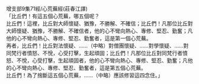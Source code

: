 增支部9集71經/心荒蕪經(莊春江譯)  
「比丘們！有這五個心荒蕪，哪五個呢？  
比丘們！這裡，比丘對大師懷疑、猶豫，不勝解、不確信；比丘們！凡那位比丘對大師懷疑、猶豫，不勝解、不確信者，他的心不彎向熱心、專修、堅忍、勤奮；凡他的心不彎向熱心、專修、堅忍、勤奮者，這是第一個心荒蕪。  
再者，比丘們！比丘對法懷疑、……（中略）對僧團懷疑、……對學懷疑、……對同梵行者憤怒、不悅，心受打擊，生起頑固；比丘們！凡那位比丘對同梵行者憤怒、不悅，心受打擊，生起頑固者，他的心不彎向熱心、專修、堅忍、勤奮；凡他的心不彎向熱心、專修、堅忍、勤奮者，這是第五個心荒蕪。  
比丘們！為了捨斷這五個心荒蕪，……（中略）應該修習這四念住。」  
  
  

